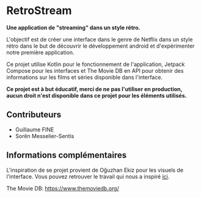 # RetroStream

**Une application de "streaming" dans un style rétro.**

L'objectif est de créer une interface dans le genre de Netflix dans un style rétro dans le but de découvrir le développement android et d'expérimenter notre première application.

Ce projet utilise Kotlin pour le fonctionnement de l'application, Jetpack Compose pour les interfaces et The Movie DB en API pour obtenir des informations sur les films et séries disponible dans l'interface.



__**Ce projet est à but éducatif, merci de ne pas l'utiliser en production, aucun droit n'est disponible dans ce projet pour les éléments utilisés.**__

## Contributeurs

- Guillaume FINE
- Sorën Messelier-Sentis

## Informations complémentaires

L'inspiration de se projet provient de Oğuzhan Ekiz pour les visuels de l'interface. Vous pouvez retrouver le travail qui nous a inspiré [ici](https://www.behance.net/gallery/175972671/NETFLIX-UI-RETRO-REDESIGN).

The Movie DB: https://www.themoviedb.org/
